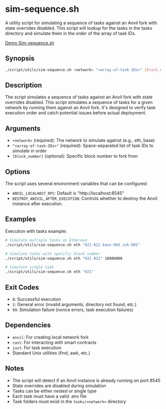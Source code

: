 # sim-sequence.sh

A utility script for simulating a sequence of tasks against an Anvil fork with state overrides disabled.
This script will lookup for the tasks in the tasks directory and simulate them in the order of the array of task IDs.


[Demo Sim-sequence.sh](https://github.com/user-attachments/assets/50e85b69-f7dc-40fe-b689-aa1e58394400)



## Synopsis

```bash
./script/utils/sim-sequence.sh <network> "<array-of-task-IDs>" [block_number]
```

## Description

The script simulates a sequence of tasks against an Anvil fork with state overrides disabled.
This script simulates a sequence of tasks for a given network by running them against an Anvil fork. It's designed to verify task execution order and catch potential issues before actual deployment.

## Arguments

- `<network>` (required): The network to simulate against (e.g., eth, base)
- `"<array-of-task-IDs>"` (required): Space-separated list of task IDs to simulate in order
- `[block_number]` (optional): Specific block number to fork from

## Options

The script uses several environment variables that can be configured:

- `ANVIL_LOCALHOST_RPC`: Default is "http://localhost:8545"
- `DESTROY_ANIVIL_AFTER_EXECUTION`: Controls whether to destroy the Anvil instance after execution.

## Examples
Execution with tasks example: 
```bash
# Simulate multiple tasks on Ethereum
./script/utils/sim-sequence.sh eth "021 022 base-003 ink-001"

# Simulate tasks with specific block number
./script/utils/sim-sequence.sh eth "021 022" 18000000

# Simulate single task
./script/utils/sim-sequence.sh eth "021"
```

## Exit Codes

- `0`: Successful execution
- `1`: General error (invalid arguments, directory not found, etc.)
- `99`: Simulation failure (nonce errors, task execution failures)

## Dependencies

- `anvil`: For creating local network fork
- `cast`: For interacting with smart contracts
- `just`: For task execution
- Standard Unix utilities (find, awk, etc.)

## Notes

- The script will detect if an Anvil instance is already running on port 8545
- State overrides are disabled during simulation
- Tasks can be either nested or single type
- Each task must have a valid .env file
- Task folders must exist in the `tasks/<network>` directory
